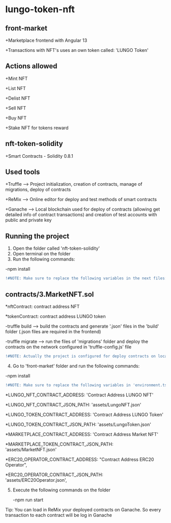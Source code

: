 # lungo-token-nft


front-market
-------------
+Marketplace frontend with Angular 13

+Transactions with NFT's uses an own token called: 'LUNGO Token'

Actions allowed
---------------
+Mint NFT

+List NFT

+Delist NFT

+Sell NFT

+Buy NFT

+Stake NFT for tokens reward


nft-token-solidity
-------------------
+Smart Contracts - Solidity 0.8.1


Used tools
----------

+Truffle --> Project initialization, creation of contracts, manage of migrations, deploy of contracts

+ReMix --> Online editor for deploy and test methods of smart contracts

+Ganache --> Local blockchain used for deploy of contracts (allowing get detailed info of contract transactions) and creation of test accounts with public and private key

Running the project
-------------------

1. Open the folder called 'nft-token-solidity'
2. Open terminal on the folder
3. Run the following commands: 

  -npm install
  
  ```diff
  !#NOTE: Make sure to replace the following variables in the next files:
  ```
  
  contracts/3.MarketNFT.sol
  --------------------------
  
  *nftContract: contract address NFT
  
  *tokenContract: contract address LUNGO token

  
  -truffle build --> build the contracts and generate '.json' files in the 'build' folder (.json files are required in the frontend)
  
  -truffle migrate --> run the files of 'migrations' folder and deploy the contracts on the network configured in 'truffle-config.js' file
  
  ```diff
  !#NOTE: Actually the project is configured for deploy contracts on local network. (port 8545)
  ```
4. Go to 'front-market' folder and run the following commands:

  -npm install
  
  ```diff
  !#NOTE: Make sure to replace the following variables in 'environment.ts' file:
  ```

  *LUNGO_NFT_CONTRACT_ADDRESS: 'Contract Address LUNGO NFT'
  
  *LUNGO_NFT_CONTRACT_JSON_PATH: 'assets/LungoNFT.json'
  
  *LUNGO_TOKEN_CONTRACT_ADDRESS: 'Contract Address LUNGO Token'
  
  *LUNGO_TOKEN_CONTRACT_JSON_PATH: 'assets/LungoToken.json'
  
  *MARKETPLACE_CONTRACT_ADDRESS: 'Contract Address Market NFT'
  
  *MARKETPLACE_TOKEN_CONTRACT_JSON_PATH: 'assets/MarketNFT.json'

  *ERC20_OPERATOR_CONTRACT_ADDRESS: "Contract Address ERC20 Operator",

  *ERC20_OPERATOR_CONTRACT_JSON_PATH: 'assets/ERC20Operator.json',


5. Execute the following commands on the folder

   -npm run start
  
  
  Tip: You can load in ReMix your deployed contracts on Ganache. So every transaction to each contract will be log in Ganache